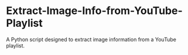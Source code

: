 # Extract-Image-Info-from-YouTube-Playlist
A Python script designed to extract image information from a YouTube playlist.
